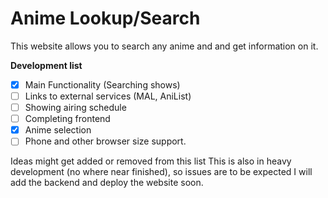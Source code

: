 # Anime Lookup/Search
This website allows you to search any anime and and get information on it.
 
 **Development list**
- [x] Main Functionality (Searching shows)
- [ ] Links to external services (MAL, AniList)
- [ ] Showing airing schedule
- [ ] Completing frontend
- [x] Anime selection
- [ ] Phone and other browser size support.

Ideas might get added or removed from this list
This is also in heavy development (no where near finished), so issues are to be expected
I will add the backend and deploy the website soon.
